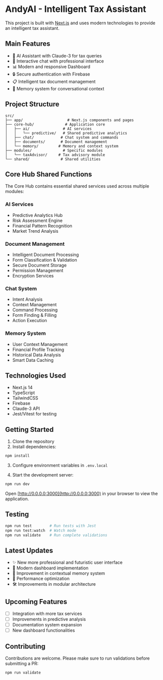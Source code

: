 
# AndyAI - Intelligent Tax Assistant

This project is built with [Next.js](https://nextjs.org) and uses modern technologies to provide an intelligent tax assistant.

## Main Features

- 🤖 AI Assistant with Claude-3 for tax queries
- 💬 Interactive chat with professional interface
- 📊 Modern and responsive Dashboard
- 🔒 Secure authentication with Firebase
- 📋 Intelligent tax document management
- 🧠 Memory system for conversational context

## Project Structure

```
src/
├── app/                    # Next.js components and pages
├── core-hub/              # Application core
│   ├── ai/               # AI services
│   │   └── predictive/   # Shared predictive analytics
│   ├── chat/            # Chat system and commands
│   ├── documents/       # Document management
│   └── memory/         # Memory and context system
├── modules/              # Specific modules
│   └── taxAdvisor/     # Tax advisory module
└── shared/              # Shared utilities
```

## Core Hub Shared Functions

The Core Hub contains essential shared services used across multiple modules:

### AI Services
- Predictive Analytics Hub
- Risk Assessment Engine
- Financial Pattern Recognition
- Market Trend Analysis

### Document Management
- Intelligent Document Processing
- Form Classification & Validation
- Secure Document Storage
- Permission Management
- Encryption Services

### Chat System
- Intent Analysis
- Context Management
- Command Processing
- Form Finding & Filling
- Action Execution

### Memory System
- User Context Management
- Financial Profile Tracking
- Historical Data Analysis
- Smart Data Caching

## Technologies Used

- Next.js 14
- TypeScript
- TailwindCSS
- Firebase
- Claude-3 API
- Jest/Vitest for testing

## Getting Started

1. Clone the repository
2. Install dependencies:
```bash
npm install
```

3. Configure environment variables in `.env.local`

4. Start the development server:
```bash
npm run dev
```

Open [http://0.0.0.0:3000](http://0.0.0.0:3000) in your browser to view the application.

## Testing

```bash
npm run test        # Run tests with Jest
npm run test:watch  # Watch mode
npm run validate    # Run complete validations
```

## Latest Updates

- ✨ New more professional and futuristic user interface
- 🎨 Modern dashboard implementation
- 🔄 Improvement in contextual memory system
- 🚀 Performance optimization
- 🛠️ Improvements in modular architecture

## Upcoming Features

- [ ] Integration with more tax services
- [ ] Improvements in predictive analysis
- [ ] Documentation system expansion
- [ ] New dashboard functionalities

## Contributing

Contributions are welcome. Please make sure to run validations before submitting a PR:

```bash
npm run validate
```
